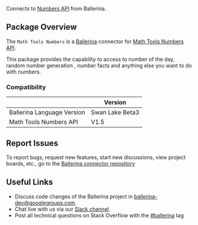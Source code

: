 Connects to [Numbers API](https://math.tools/api/numbers/) from Ballerina.

## Package Overview
The  `Math Tools Numbers` is a [Ballerina](https://ballerina.io/) connector for [Math Tools Numbers API](https://math.tools/api/numbers/).  

This package provides the capability to access to number of the day, random number generation , number facts and anything else you want to do with numbers.

### Compatibility
|                             | Version          |
|-----------------------------|------------------|
| Ballerina Language Version  | Swan Lake Beta3  |
| Math Tools Numbers API      | V1.5             |

## Report Issues
To report bugs, request new features, start new discussions, view project boards, etc., go to the [Ballerina connector repository](https://github.com/ballerina-platform/ballerinax-openapi-connectors)

## Useful Links
- Discuss code changes of the Ballerina project in [ballerina-dev@googlegroups.com](mailto:ballerina-dev@googlegroups.com).
- Chat live with us via our [Slack channel](https://ballerina.io/community/slack/).
- Post all technical questions on Stack Overflow with the [#ballerina](https://stackoverflow.com/questions/tagged/ballerina) tag